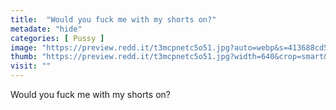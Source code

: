 ```yaml
---
title:  "Would you fuck me with my shorts on?"
metadate: "hide"
categories: [ Pussy ]
image: "https://preview.redd.it/t3mcpnetc5o51.jpg?auto=webp&s=413688cd5af45ff206d118f16d0d092c75fe85da"
thumb: "https://preview.redd.it/t3mcpnetc5o51.jpg?width=640&crop=smart&auto=webp&s=19a57aaf0e8bbef05447fd055a4ccb0ff2da87ab"
visit: ""
---
```

Would you fuck me with my shorts on?
